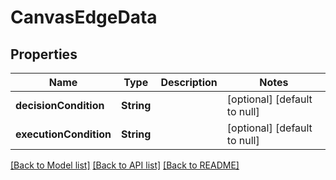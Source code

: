 # CanvasEdgeData
## Properties

| Name | Type | Description | Notes |
|------------ | ------------- | ------------- | -------------|
| **decisionCondition** | **String** |  | [optional] [default to null] |
| **executionCondition** | **String** |  | [optional] [default to null] |

[[Back to Model list]](../README.md#documentation-for-models) [[Back to API list]](../README.md#documentation-for-api-endpoints) [[Back to README]](../README.md)

